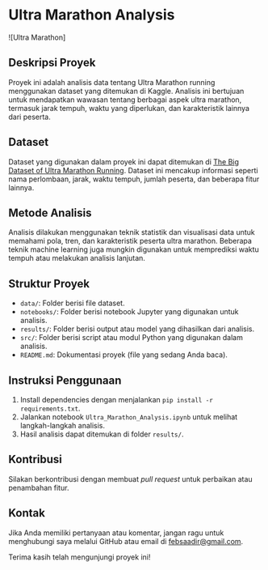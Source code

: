# Ultra Marathon Analysis

![Ultra Marathon]

## Deskripsi Proyek
Proyek ini adalah analisis data tentang Ultra Marathon running menggunakan dataset yang ditemukan di Kaggle. Analisis ini bertujuan untuk mendapatkan wawasan tentang berbagai aspek ultra marathon, termasuk jarak tempuh, waktu yang diperlukan, dan karakteristik lainnya dari peserta.

## Dataset
Dataset yang digunakan dalam proyek ini dapat ditemukan di [The Big Dataset of Ultra Marathon Running](https://www.kaggle.com/datasets/aiaiaidavid/the-big-dataset-of-ultra-marathon-running). Dataset ini mencakup informasi seperti nama perlombaan, jarak, waktu tempuh, jumlah peserta, dan beberapa fitur lainnya.

## Metode Analisis
Analisis dilakukan menggunakan teknik statistik dan visualisasi data untuk memahami pola, tren, dan karakteristik peserta ultra marathon. Beberapa teknik machine learning juga mungkin digunakan untuk memprediksi waktu tempuh atau melakukan analisis lanjutan.

## Struktur Proyek
- `data/`: Folder berisi file dataset.
- `notebooks/`: Folder berisi notebook Jupyter yang digunakan untuk analisis.
- `results/`: Folder berisi output atau model yang dihasilkan dari analisis.
- `src/`: Folder berisi script atau modul Python yang digunakan dalam analisis.
- `README.md`: Dokumentasi proyek (file yang sedang Anda baca).

## Instruksi Penggunaan
1. Install dependencies dengan menjalankan `pip install -r requirements.txt`.
2. Jalankan notebook `Ultra_Marathon_Analysis.ipynb` untuk melihat langkah-langkah analisis.
3. Hasil analisis dapat ditemukan di folder `results/`.

## Kontribusi
Silakan berkontribusi dengan membuat _pull request_ untuk perbaikan atau penambahan fitur.

## Kontak
Jika Anda memiliki pertanyaan atau komentar, jangan ragu untuk menghubungi saya melalui GitHub atau email di [febsaadir@gmail.com](mailto:febsaadir@gmail.com).

Terima kasih telah mengunjungi proyek ini!
